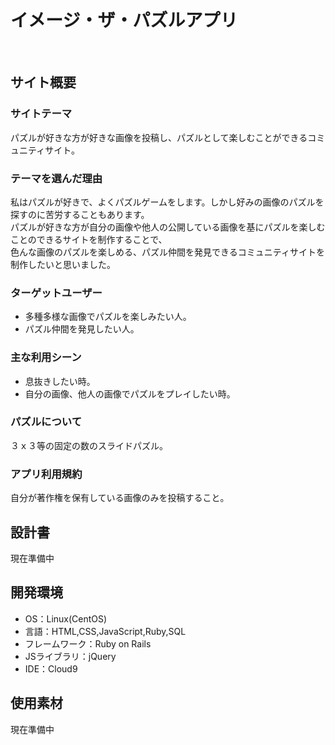 # イメージ・ザ・パズルアプリ
​
## サイト概要

### サイトテーマ
パズルが好きな方が好きな画像を投稿し、パズルとして楽しむことができるコミュニティサイト。

### テーマを選んだ理由
私はパズルが好きで、よくパズルゲームをします。しかし好みの画像のパズルを探すのに苦労することもあります。  
パズルが好きな方が自分の画像や他人の公開している画像を基にパズルを楽しむことのできるサイトを制作することで、  
色んな画像のパズルを楽しめる、パズル仲間を発見できるコミュニティサイトを制作したいと思いました。  

### ターゲットユーザー
- 多種多様な画像でパズルを楽しみたい人。
- パズル仲間を発見したい人。
​
### 主な利用シーン
- 息抜きしたい時。
- 自分の画像、他人の画像でパズルをプレイしたい時。

### パズルについて
３ｘ３等の固定の数のスライドパズル。

### アプリ利用規約
自分が著作権を保有している画像のみを投稿すること。
​
## 設計書
現在準備中
​
## 開発環境
- OS：Linux(CentOS)
- 言語：HTML,CSS,JavaScript,Ruby,SQL
- フレームワーク：Ruby on Rails
- JSライブラリ：jQuery
- IDE：Cloud9
​
## 使用素材
現在準備中
